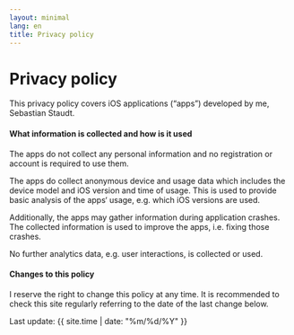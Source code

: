 ```yaml
---
layout: minimal
lang: en
title: Privacy policy
---
```


# Privacy policy

This privacy policy covers iOS applications (“apps”) developed by me, Sebastian
Staudt.

#### What information is collected and how is it used

The apps do not collect any personal information and no registration or account
is required to use them.

The apps do collect anonymous device and usage data which includes the device
model and iOS version and time of usage. This is used to provide basic analysis
of the apps‘ usage, e.g. which iOS versions are used.

Additionally, the apps may gather information during application crashes. The
collected information is used to improve the apps, i.e. fixing those crashes.

No further analytics data, e.g. user interactions, is collected or used.

#### Changes to this policy

I reserve the right to change this policy at any time. It is recommended to
check this site regularly referring to the date of the last change below.

<div class="card mt-5">
  <div class="card-body">
    Last update: {{ site.time | date: "%m/%d/%Y" }}
  </div>
</div>

